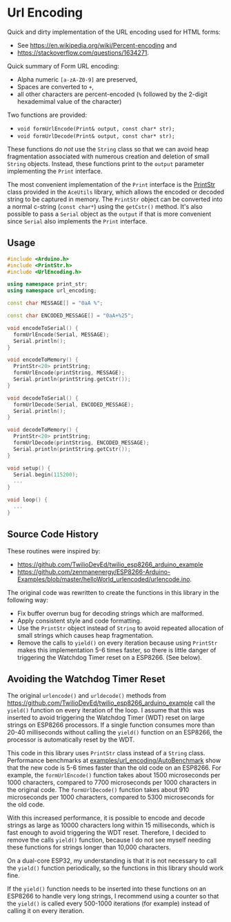 # Url Encoding

Quick and dirty implementation of the URL encoding used for HTML forms:

* See https://en.wikipedia.org/wiki/Percent-encoding and
* https://stackoverflow.com/questions/1634271.

Quick summary of Form URL encoding:

* Alpha numeric `[a-zA-Z0-9]` are preserved,
* Spaces are converted to `+`,
* all other characters are percent-encoded (`%` followed by the 2-digit
  hexademimal value of the character)

Two functions are provided:

* `void formUrlEncode(Print& output, const char* str);`
* `void formUrlDecode(Print& output, const char* str);`

These functions do *not* use the `String` class so that we can avoid heap
fragmentation associated with numerous creation and deletion of small `String`
objects. Instead, these functions print to the `output` parameter implementing
the `Print` interface.

The most convenient implementation of the `Print` interface
is the [PrintStr](../print_str) class provided in the `AceUtils` library,
which allows the encoded or decoded string to be captured in memory. The
`PrintStr` object can be converted into a normal c-string (`const char*`)
using the `getCstr()` method. It's also possible to pass a `Serial` object as
the `output` if that is more convenient since `Serial` also implements the
`Print` interface.

## Usage

```C++
#include <Arduino.h>
#include <PrintStr.h>
#include <UrlEncoding.h>

using namespace print_str;
using namespace url_encoding;

const char MESSAGE[] = "0aA %";

const char ENCODED_MESSAGE[] = "0aA+%25";

void encodeToSerial() {
  formUrlEncode(Serial, MESSAGE);
  Serial.println();
}

void encodeToMemory() {
  PrintStr<20> printString;
  formUrlEncode(printString, MESSAGE);
  Serial.println(printString.getCstr());
}

void decodeToSerial() {
  formUrlDecode(Serial, ENCODED_MESSAGE);
  Serial.println();
}

void decodeToMemory() {
  PrintStr<20> printString;
  formUrlDecode(printString, ENCODED_MESSAGE);
  Serial.println(printString.getCstr());
}

void setup() {
  Serial.begin(115200);
  ...
}

void loop() {
  ...
}
```

## Source Code History

These routines were inspired by:

* https://github.com/TwilioDevEd/twilio_esp8266_arduino_example
* https://github.com/zenmanenergy/ESP8266-Arduino-Examples/blob/master/helloWorld_urlencoded/urlencode.ino.

The original code was rewritten to create the functions in this library in the
following way:

* Fix buffer overrun bug for decoding strings which are malformed.
* Apply consistent style and code formatting.
* Use the `PrintStr` object instead of `String` to avoid repeated
allocation of small strings which causes heap fragmentation.
* Remove the calls to `yield()` on every iteration because using `PrintStr`
makes this implementation 5-6 times faster, so there is little danger of
triggering the Watchdog Timer reset on a ESP8266. (See below).

## Avoiding the Watchdog Timer Reset

The original `urlencode()` and `urldecode()` methods from
https://github.com/TwilioDevEd/twilio_esp8266_arduino_example call the `yield()`
function on every iteration of the loop. I assume that this was inserted to
avoid triggering the Watchdog Timer (WDT) reset on large strings on ESP8266
processors. If a single function consumes more than 20-40 milliseconds without
calling the `yield()` function on an ESP8266, the processor is automatically
reset by the WDT.

This code in this library uses `PrintStr` class instead of a `String` class.
Performance benchmarks at
[examples/url_encoding/AutoBenchmark](../../examples/url_encoding/AutoBenchmark/)
show that the new code is 5-6 times faster than the old code on an ESP8266. For
example, the `formUrlEncode()` function takes about 1500 microseconds per 1000
characters, compared to 7700 microseconds per 1000 characters in the original
code. The `formUrlDecode()` function takes about 910 microseconds per 1000
characters, compared to 5300 microseconds for the old code.

With this increased performance, it is possible to encode and decode strings as
large as 10000 characters long within 15 milliseconds, which is fast enough to
avoid triggering the WDT reset. Therefore, I decided to remove the calls
`yield()` function, because I do not see myself needing these functions for
strings longer than 10,000 characters.

On a dual-core ESP32, my understanding is that it is not necessary to call the
`yield()` function periodically, so the functions in this library should work
fine.

If the `yield()` function needs to be inserted into these functions on an
ESP8266 to handle very long strings, I recommend using a counter so that the
`yield()` is called every 500-1000 iterations (for example) instead of
calling it on every iteration.
